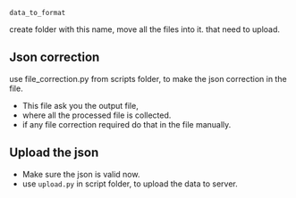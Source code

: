`data_to_format`

create folder with this name, move all the files into it. that need to upload.

## Json correction

use file_correction.py from scripts folder, to make the json correction in the file. 
- This file ask you the output file, 
- where all the processed file is collected.
- if any file correction required do that in the file manually. 

## Upload the json

- Make sure the json is valid now.
- use `upload.py` in script folder, to upload the data to server.

